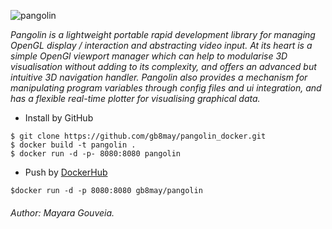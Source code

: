 ![pangolin](https://user-images.githubusercontent.com/35708820/81978711-4cc06680-9602-11ea-89a2-858bc46a1bf4.png)

*Pangolin is a lightweight portable rapid development library for managing OpenGL display / interaction and abstracting video input. At its heart is a simple OpenGl viewport manager which can help to modularise 3D visualisation without adding to its complexity, and offers an advanced but intuitive 3D navigation handler. Pangolin also provides a mechanism for manipulating program variables through config files and ui integration, and has a flexible real-time plotter for visualising graphical data.*

>

* Install by GitHub

```
$ git clone https://github.com/gb8may/pangolin_docker.git
$ docker build -t pangolin .
$ docker run -d -p- 8080:8080 pangolin
```

* Push by [DockerHub](https://hub.docker.com/r/gb8may/pangolin)

```
$docker run -d -p 8080:8080 gb8may/pangolin
```
###### Author: *Mayara Gouveia*.
